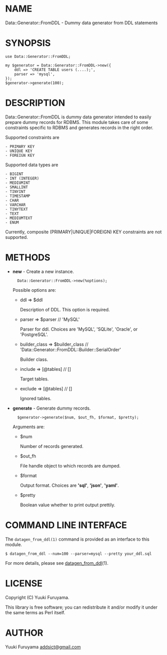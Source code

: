 # NAME

Data::Generator::FromDDL - Dummy data generator from DDL statements

# SYNOPSIS

    use Data::Generator::FromDDL;

    my $generator = Data::Generator::FromDDL->new({
        ddl => 'CREATE TABLE users (....);',
        parser => 'mysql',
    });
    $generator->generate(100);

# DESCRIPTION

Data::Generator::FromDDL is dummy data generator intended to easily prepare dummy records for RDBMS.
This module takes care of some constraints specific to RDBMS and generates records in the right order.

Supported constraints are

    - PRIMARY KEY
    - UNIQUE KEY
    - FOREIGN KEY

Supported data types are

    - BIGINT
    - INT (INTEGER)
    - MEDIUMINT
    - SMALLINT
    - TINYINT
    - TIMESTAMP
    - CHAR
    - VARCHAR
    - TINYTEXT
    - TEXT
    - MEDIUMTEXT
    - ENUM

Currently, composite (PRIMARY|UNIQUE|FOREIGN) KEY constraints are not supported.

# METHODS

- **new** - Create a new instance.

        Data::Generator::FromDDL->new(%options);

    Possible options are:

    - ddl => $ddl

        Description of DDL. This option is required.

    - parser => $parser // 'MySQL'

        Parser for ddl. Choices are 'MySQL', 'SQLite', 'Oracle', or 'PostgreSQL'.

    - builder\_class => $builder\_class // 'Data::Generator::FromDDL::Builder::SerialOrder'

        Builder class.

    - include => \[@tables\] // \[\]

        Target tables.

    - exclude => \[@tables\] // \[\]

        Ignored tables.

- **generate** - Generate dummy records.

        $generator->generate($num, $out_fh, $format, $pretty);

    Arguments are:

    - $num

        Number of records generated.

    - $out\_fh

        File handle object to which records are dumped.

    - $format

        Output format. Choices are **'sql'**, **'json'**, **'yaml'**.

    - $pretty

        Boolean value whether to print output prettily.

# COMMAND LINE INTERFACE

The `datagen_from_ddl(1)` command is provided as an interface to this module.

    $ datagen_from_ddl --num=100 --parser=mysql --pretty your_ddl.sql

For more details, please see [datagen\_from\_ddl](https://metacpan.org/pod/datagen_from_ddl)(1).

# LICENSE

Copyright (C) Yuuki Furuyama.

This library is free software; you can redistribute it and/or modify
it under the same terms as Perl itself.

# AUTHOR

Yuuki Furuyama <addsict@gmail.com>
